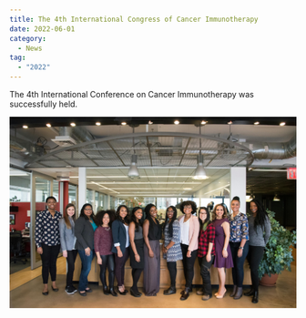 ```yaml
---
title: The 4th International Congress of Cancer Immunotherapy
date: 2022-06-01
category:
  - News
tag:
  - "2022"
---
```


The 4th International Conference on Cancer Immunotherapy was successfully held.

<!-- more -->

![Group photo](/assets/image/groupphoto.jpg)